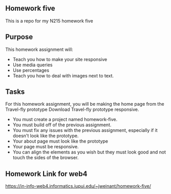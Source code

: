 ## Homework five

This is a repo for my N215 homework five

## Purpose 

This homework assignment will:

* Teach you how to make your site responsive
* Use media queries
* Use percentages
* Teach you how to deal with images next to text. 

 
## Tasks
For this homework assignment, you will be making the home page from the Travel-fly prototype Download Travel-fly prototype responsive.

* You must create a project named homework-five.
* You must build off of the previous assignment. 
* You must fix any issues with the previous assignment, especially if it doesn't look like the prototype. 
* Your about page must look like the prototype
* Your page must be responsive. 
* You can align the elements as you wish but they must look good and not touch the sides of the browser.

 
 ## Homework Link for web4
 
 
https://in-info-web4.informatics.iupui.edu/~jweinant/homework-five/
